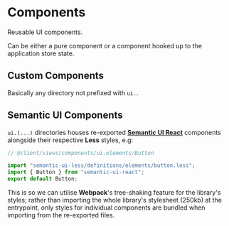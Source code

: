 # Components

Reusable UI components.

Can be either a pure component or a component hooked up to the application store state.

## Custom Components

Basically any directory not prefixed with `ui.`.

## Semantic UI Components

`ui.(...)` directories houses re-exported [**Semantic UI React**](https://react.semantic-ui.com/) components alongside their respective **Less** styles, e.g:

```js
// @client/views/components/ui.elements/Button

import "semantic-ui-less/definitions/elements/button.less";
import { Button } from "semantic-ui-react";
export default Button;
```

This is so we can utilise **Webpack**'s tree-shaking feature for the library's styles; rather than importing the whole library's stylesheet (250kb) at the entrypoint, only styles for individual components are bundled when importing from the re-exported files.
